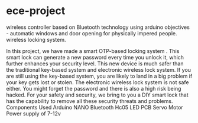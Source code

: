 # ece-project
wireless controller based on Bluetooth technology using arduino
objectives -
automatic windows and door opening for physically impered people.
wireless locking system.

In this project, we have made a smart OTP-based locking system .
This smart lock can generate a new password every time you unlock it, which further enhances your security level.
This new device is much safer than the traditional key-based system and electronic wireless lock system. 
If you are still using the key-based system, you are likely to land in a big problem if your key gets lost or stolen. 
The electronic wireless lock system is not safe either. You might forget the password and there is also a high risk being hacked.
For your safety and security, we bring to you a DIY smart lock that has the capability to remove all these security threats and problems.
Components Used
Arduino NANO
Bluetooth Hc05
LED
PCB
Servo Motor
Power supply of 7-12v
